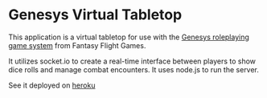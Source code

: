 # Genesys Virtual Tabletop

This application is a virtual tabletop for use with the [Genesys roleplaying game system](https://www.fantasyflightgames.com/en/products/genesys/) from Fantasy Flight Games.

It utilizes socket.io to create a real-time interface between players to show dice rolls and manage combat encounters. It uses node.js to run the server.

See it deployed on [heroku](https://genesys-vtt.herokuapp.com/)
